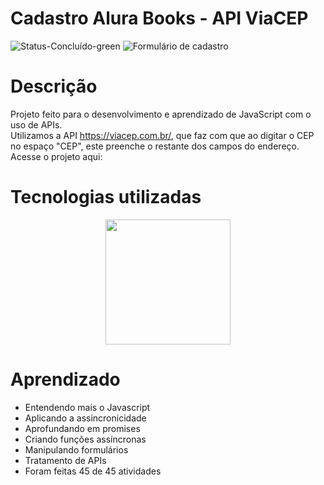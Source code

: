 # Cadastro Alura Books - API ViaCEP
![Status-Concluído-green](https://user-images.githubusercontent.com/93163125/212116582-4c47ccbd-9063-4192-b3b3-b082917d9d06.svg)
![Formulário de cadastro](https://user-images.githubusercontent.com/93163125/213733523-46c28829-42a9-4280-a1e9-8b6e98d00db6.gif)


# Descrição
Projeto feito para o desenvolvimento e aprendizado de JavaScript com o uso de APIs. 
<br>Utilizamos a API https://viacep.com.br/, que faz com que ao digitar o CEP no espaço "CEP", este preenche o restante dos campos do endereço. 
<br>Acesse o projeto aqui: 

# Tecnologias utilizadas

<div align="center">
<img src="https://user-images.githubusercontent.com/93163125/212195910-dcb71905-074e-4033-8aa8-38b455d2dbab.png" width ="200px" />
</div>

# Aprendizado

<ul>
    <li>Entendendo mais o Javascript</li>
    <li>Aplicando a assincronicidade</li>
    <li>Aprofundando em promises</li>
    <li>Criando funções assíncronas</li>
    <li>Manipulando formulários</li>
    <li>Tratamento de APIs</li>
    <li>Foram feitas 45 de 45 atividades</li>
</ul>







